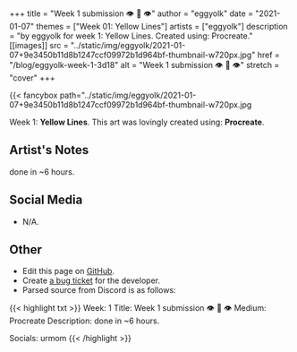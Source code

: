 +++
title =       "Week 1 submission 👁️ 👄 👁️"
author =      "eggyolk"
date =        "2021-01-07"
themes =      ["Week 01: Yellow Lines"]
artists =     ["eggyolk"]
description = "by eggyolk for week 1: Yellow Lines. Created using: Procreate."
[[images]]
              src = "../static/img/eggyolk/2021-01-07+9e3450b11d8b1247ccf09972b1d964bf-thumbnail-w720px.jpg"
              href = "/blog/eggyolk-week-1-3d18"
              alt = "Week 1 submission 👁️ 👄 👁️"
              stretch = "cover"
+++


{{< fancybox path="../static/img/eggyolk/2021-01-07+9e3450b11d8b1247ccf09972b1d964bf-thumbnail-w720px.jpg

Week 1: **Yellow Lines**. This art was lovingly created using: **Procreate**.

## Artist's Notes

done in ~6 hours.

## Social Media

- N/A.

## Other

- Edit this page on [GitHub](https://github.com/teaminkling/web-refresh/edit/main/content/blog/eggyolk-week-1-3d18.md).
- Create [a bug ticket](https://github.com/teaminkling/web-refresh/issues/new?assignees=&labels=bug&template=problem-report.md&title=) for the developer.
- Parsed source from Discord is as follows:

{{< highlight txt >}}
Week: 1
Title: Week 1 submission 👁️ 👄 👁️ 
Medium: Procreate
Description: done in ~6 hours.

Socials: urmom
{{< /highlight >}}